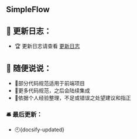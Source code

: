 ## SimpleFlow



## 🌱 更新日志：

- 🏆 更新日志请查看 [更新日志](https://gitee.com/zijun2030/simple-flow/blob/master/CHANGELOG.md)



## 🐥 随便说说：

* 🐤部分代码规范适用于前端项目
* 🐤更多代码规范，之后会陆续集成
* 🐤依据个人经验整理，不足或错误之处望建议和指正



### 🛎️ 最后更新：

- 🕙{docsify-updated}

